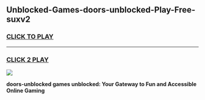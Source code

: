 
## Unblocked-Games-doors-unblocked-Play-Free-suxv2
<h3>
<a href="https://premium76.site?title=doors-unblocked&ref=12A">CLICK TO PLAY</a></h3>
<hr>

<h3>
<a href="https://premium76.site?title=doors-unblocked&ref=12A">CLICK 2 PLAY</a>
  
</h3>

<a href="https://premium76.site?title=doors-unblocked&ref=12A"><img src="https://clearcache.store/games.png"></a>


**doors-unblocked games unblocked: Your Gateway to Fun and Accessible Online Gaming**
